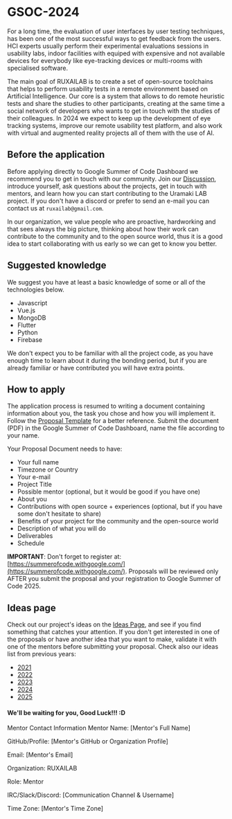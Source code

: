 # GSOC-2024

For a long time, the evaluation of user interfaces by user testing techniques, has been one of the most successful ways to get feedback from the users. HCI experts usually perform their experimental evaluations sessions in usability labs, indoor facilities with equiped with expensive and not available devices for everybody like eye-tracking devices or multi-rooms with specialised software.

The main goal of RUXAILAB is to create a set of open-source toolchains that helps to perform usability tests in a remote environment based on Artificial Intelligence. Our core is a system that allows to do remote heuristic tests and share the studies to other participants, creating at the same time a social network of developers who wants to get in touch with the studies of their colleagues. In 2024 we expect to keep up the development of eye tracking systems, improve our remote usability test platform, and also work with virtual and augmented reality projects all of them with the use of AI.

## Before the application

Before applying directly to Google Summer of Code Dashboard we recommend you to get in touch with our community. Join our [Discussion](https://github.com/ruxailab/RUXAILAB/discussions), introduce yourself, ask questions about the projects, get in touch with mentors, and learn how you can start contributing to the Uramaki LAB project. If you don't have a discord or prefer to send an e-mail you can contact us at `ruxailab@gmail.com`.

In our organization, we value people who are proactive, hardworking and that sees always the big picture, thinking about how their work can contribute to the community and to the open source world, thus it is a good idea to start collaborating with us early so we can get to know you better.

## Suggested knowledge

We suggest you have at least a basic knowledge of some or all of the technologies below.

- Javascript
- Vue.js
- MongoDB
- Flutter
- Python
- Firebase

We don't expect you to be familiar with all the project code, as you have enough time to learn about it during the bonding period, but if you are already familiar or have contributed you will have extra points.

## How to apply

The application process is resumed to writing a document containing information about you, the task you chose and how you will implement it. Follow the [Proposal Template](/proposal-template.docx) for a better reference. Submit the document (PDF) in the Google Summer of Code Dashboard, name the file according to your name.

Your Proposal Document needs to have:

- Your full name
- Timezone or Country
- Your e-mail
- Project Title
- Possible mentor (optional, but it would be good if you have one)
- About you
- Contributions with open source + experiences (optional, but if you have some don't hesitate to share)
- Benefits of your project for the community and the open-source world
- Description of what you will do
- Deliverables
- Schedule

**IMPORTANT**: Don't forget to register at: [https://summerofcode.withgoogle.com/](https://summerofcode.withgoogle.com/). Proposals will be reviewed only AFTER you submit the proposal and your registration to Google Summer of Code 2025.

## Ideas page

Check out our project's ideas on the [Ideas Page](/ideas2025.md), and see if you find something that catches your attention. If you don't get interested in one of the proposals or have another idea that you want to make, validate it with one of the mentors before submitting your proposal. Check also our ideas list from previous years:

- [2021](/ideas2021.md)
- [2022](/ideas2022.md)
- [2023](/ideas2023.md)
- [2024](/ideas2024.md)
- [2025](/ideas2025.md)

#### We'll be waiting for you, Good Luck!!! :D
Mentor Contact Information
Mentor Name: [Mentor's Full Name]

GitHub/Profile: [Mentor's GitHub or Organization Profile]

Email: [Mentor's Email]

Organization: RUXAILAB

Role: Mentor

IRC/Slack/Discord: [Communication Channel & Username]

Time Zone: [Mentor's Time Zone]
